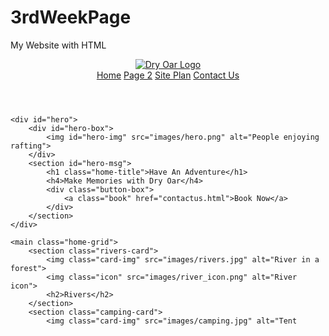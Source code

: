# 3rdWeekPage
My Website with HTML

<!DOCTYPE html>
<html lang="en">
<head>
    <meta charset="UTF-8">
    <meta name="viewport" content="width=device-width, initial-scale=1.0">
    <title>Whitewater Rafting Vacations | Dry Oar Boating | Home</title>
    <!-- Include CSS and JavaScript links if needed -->
</head>
<body>
    <header>
        <a id="logo_link" href="index.html">
            <img class="logo" src="images/logo.png" alt="Dry Oar Logo">
        </a>
        <nav>
            <a href="index.html">Home</a>
            <a href="#">Page 2</a>
            <a href="site-plan-rafting.html">Site Plan</a>
            <a href="contactus.html">Contact Us</a>
        </nav>
    </header>

    <div id="hero">
        <div id="hero-box">
            <img id="hero-img" src="images/hero.png" alt="People enjoying rafting">
        </div>
        <section id="hero-msg">
            <h1 class="home-title">Have An Adventure</h1>
            <h4>Make Memories with Dry Oar</h4>
            <div class="button-box">
                <a class="book" href="contactus.html">Book Now</a>
            </div>
        </section>
    </div>

    <main class="home-grid">
        <section class="rivers-card">
            <img class="card-img" src="images/rivers.jpg" alt="River in a forest">
            <img class="icon" src="images/river_icon.png" alt="River icon">
            <h2>Rivers</h2>
        </section>
        <section class="camping-card">
            <img class="card-img" src="images/camping.jpg" alt="Tent 
